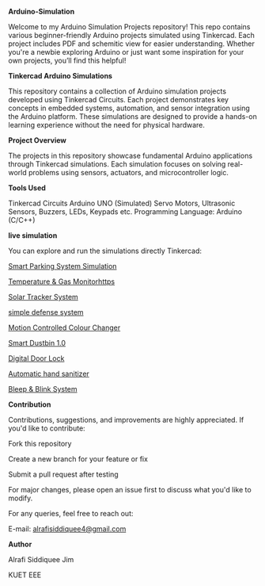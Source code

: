 **Arduino-Simulation**

Welcome to my Arduino Simulation Projects repository! This repo contains various beginner-friendly Arduino projects simulated using Tinkercad. Each project includes PDF and schemitic view  for easier understanding. Whether you're a newbie exploring Arduino or just want some inspiration for your own projects, you’ll find this helpful! 



**Tinkercad Arduino Simulations**


This repository contains a collection of Arduino simulation projects developed using Tinkercad Circuits. Each project demonstrates key concepts in embedded systems, automation, and sensor integration using the Arduino platform. These simulations are designed to provide a hands-on learning experience without the need for physical hardware.






 **Project Overview**
 

The projects in this repository showcase fundamental Arduino applications through Tinkercad simulations. Each simulation focuses on solving real-world problems using sensors, actuators, and microcontroller logic.





**Tools Used**


Tinkercad Circuits 
Arduino UNO (Simulated) 
Servo Motors, Ultrasonic Sensors, Buzzers, LEDs, Keypads etc.
Programming Language: Arduino (C/C++)



**live simulation**

You can explore and run the simulations directly Tinkercad:

[Smart Parking System Simulation](https://www.tinkercad.com/things/79Lfkzno2qV-smart-parking-system-?sharecode=Jvzx1DTHXqLvRw2Bl91V18yALdEEe1nn2LcFng4hkx4)

[Temperature & Gas Monitorhttps](https://www.tinkercad.com/things/fWyvZQL6yRc-temperature-gas-monitor?sharecode=BdYlGXXOwJHCZ4O9yRn5ghKkEOrYcyTJI1DhIdHkHQs)

[Solar Tracker System](https://www.tinkercad.com/things/jhHs6QRxS6g-solar-tracker-system?sharecode=undefined)

[simple defense system](https://www.tinkercad.com/things/1sfrC0s1EgJ-simple-defense-system-?sharecode=2g5GqOZRq5G2dcWHNogB2xRHUO9yMgs9sESTaRzVdSg)

[Motion Controlled Colour Changer](https://www.tinkercad.com/things/7XTqbZumM5a-motion-controlled-colour-changer-?sharecode=HXJEuTrGWtQ-loPuIkIUyepmJ4mq01RQYHXHoCkPPyU)

[Smart Dustbin 1.0](https://www.tinkercad.com/things/7SH1MJaSYX8-smart-dustbin-10-?sharecode=uVWenl_sx1GdO7mD4KokDdZ4QGYoSgyDEYB79hinRVY)

[Digital Door Lock](https://www.tinkercad.com/things/jh3vP2yewmc-digital-door-lock?sharecode=0WP0iohYFjfGzoyFYnsLPgvtR2JgsKH9Zeicz1RUDus)

[Automatic hand sanitizer](https://www.tinkercad.com/things/eI5peitFEhv-automatic-hand-sanitizer?sharecode=ytPTHki9DpRP5rnBpojz8kCiQe8Zge7qypXUk7cz4FU)

[Bleep & Blink System](https://www.tinkercad.com/things/2eYL90LMIOf-bleep-blink-system?sharecode=6JAU7SoAIz9tsbu95c_OBPL-wI6J0tu_S9iIfiQNARY)






**Contribution**


Contributions, suggestions, and improvements are highly appreciated. If you'd like to contribute:

Fork this repository

Create a new branch for your feature or fix

Submit a pull request after testing

For major changes, please open an issue first to discuss what you'd like to modify.

For any queries, feel free to reach out:

E-mail: alrafisiddiquee4@gmail.com 







**Author**

 Alrafi Siddiquee Jim 
	
 KUET EEE




